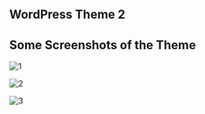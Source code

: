 ## WordPress Theme 2

## Some Screenshots of the Theme

![1](https://user-images.githubusercontent.com/46419188/98859322-01d7bc80-2488-11eb-972f-eee48669f2a6.png)






![2](https://user-images.githubusercontent.com/46419188/98859314-000df900-2488-11eb-8d83-8ee9d6ca3b70.png)






![3](https://user-images.githubusercontent.com/46419188/98859321-01d7bc80-2488-11eb-9715-bdbf8604a42a.png)

